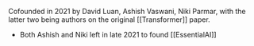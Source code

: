 Cofounded in 2021 by David Luan, Ashish Vaswani, Niki Parmar, with the latter two being authors on the original [[Transformer]] paper.
- Both Ashish and Niki left in late 2021 to found [[EssentialAI]]
